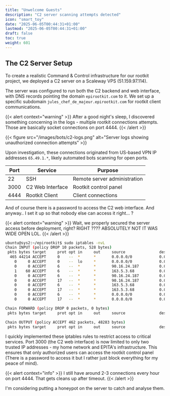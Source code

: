 ```yaml
---
title: "Unwelcome Guests"
description: "C2 server scanning attempts detected"
icon: "smart_toy"
date: "2025-06-05T00:44:31+01:00"
lastmod: "2025-06-05T00:44:31+01:00"
draft: false
toc: true
weight: 601
---
```


## The C2 Server Setup

To create a realistic Command & Control infrastructure for our rootkit project, we deployed a C2 server on a Scaleway VPS (51.159.97.114). 

The server was configured to run both the C2 backend and web interface, with DNS records pointing the domain `epirootkit.com` to it. We set up a specific subdomain `jules_chef_de_majeur.epirootkit.com` for rootkit client communications.

{{< alert context="warning" >}}
After a good night's sleep, I discovered something concerning in the logs - multiple rootkit connections attempts. Those are basically socket connections on port 4444.
{{< /alert >}}

{{< figure src="/images/bots/c2-logs.png" alt="Server logs showing unauthorized connection attempts" >}}

Upon investigation, these connections originated from US-based VPN IP addresses `65.49.1.*`, likely automated bots scanning for open ports. 

| Port | Service | Purpose |
|------|---------|---------|
| 22 | SSH | Remote server administration |
| 3000 | C2 Web Interface | Rootkit control panel |
| 4444 | Rootkit Client | Client connections |

And of course there is a password to access the C2 web interface. And anyway.. I set it up so that nobody else can access it right... ?

{{< alert context="warning" >}}
Wait, we properly secured the server access before deployment, right? RIGHT ???? ABSOLUTELY NOT IT WAS WIDE OPEN LOL.
{{< /alert >}}

```bash
ubuntu@sys2:~/epirootkit$ sudo iptables -nvL
Chain INPUT (policy DROP 10 packets, 528 bytes)
 pkts bytes target     prot opt in     out     source               destination
  465 44214 ACCEPT     0    --  *      *       0.0.0.0/0            0.0.0.0/0            ctstate RELATED,ESTABLISHED
    0     0 ACCEPT     0    --  lo     *       0.0.0.0/0            0.0.0.0/0
    0     0 ACCEPT     6    --  *      *       90.16.24.187         0.0.0.0/0            tcp dpt:22
    1    60 ACCEPT     6    --  *      *       163.5.3.68           0.0.0.0/0            tcp dpt:22
    0     0 ACCEPT     6    --  *      *       90.16.24.187         0.0.0.0/0            tcp dpt:3000
    0     0 ACCEPT     17   --  *      *       90.16.24.187         0.0.0.0/0            udp dpt:3000
    0     0 ACCEPT     6    --  *      *       163.5.3.68           0.0.0.0/0            tcp dpt:3000
    0     0 ACCEPT     17   --  *      *       163.5.3.68           0.0.0.0/0            udp dpt:3000
    0     0 ACCEPT     6    --  *      *       0.0.0.0/0            0.0.0.0/0            tcp dpt:4444
    0     0 ACCEPT     17   --  *      *       0.0.0.0/0            0.0.0.0/0            udp dpt:4444

Chain FORWARD (policy DROP 0 packets, 0 bytes)
 pkts bytes target     prot opt in     out     source               destination

Chain OUTPUT (policy ACCEPT 462 packets, 48283 bytes)
 pkts bytes target     prot opt in     out     source               destination
 ```

I quickly implemented these iptables rules to restrict access to critical services. Port 3000 (the C2 web interface) is now limited to only two trusted IP addresses - my home network and EPITA's infrastructure. This ensures that only authorized users can access the rootkit control panel (There is a password to access it but I rather just block everything for my peace of mind).


{{< alert context="info" >}}
I still have around 2-3 connections every hour on port 4444. That gets cleans up after timeout.
{{< /alert >}}

I'm considering putting a honeypot on the server to catch and analyse them.




